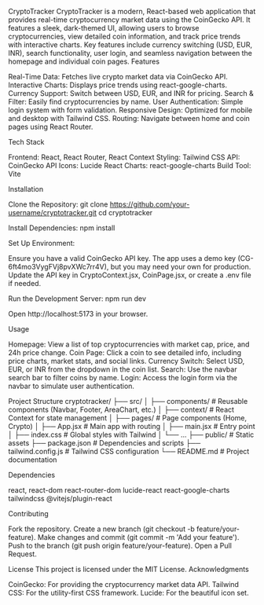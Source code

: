 CryptoTracker
CryptoTracker is a modern, React-based web application that provides real-time cryptocurrency market data using the CoinGecko API. It features a sleek, dark-themed UI, allowing users to browse cryptocurrencies, view detailed coin information, and track price trends with interactive charts. Key features include currency switching (USD, EUR, INR), search functionality, user login, and seamless navigation between the homepage and individual coin pages.
Features

Real-Time Data: Fetches live crypto market data via CoinGecko API.
Interactive Charts: Displays price trends using react-google-charts.
Currency Support: Switch between USD, EUR, and INR for pricing.
Search & Filter: Easily find cryptocurrencies by name.
User Authentication: Simple login system with form validation.
Responsive Design: Optimized for mobile and desktop with Tailwind CSS.
Routing: Navigate between home and coin pages using React Router.

Tech Stack

Frontend: React, React Router, React Context
Styling: Tailwind CSS
API: CoinGecko API
Icons: Lucide React
Charts: react-google-charts
Build Tool: Vite

Installation

Clone the Repository:
git clone https://github.com/your-username/cryptotracker.git
cd cryptotracker


Install Dependencies:
npm install


Set Up Environment:

Ensure you have a valid CoinGecko API key. The app uses a demo key (CG-6ft4mo3VygFVj8pvXWc7rr4V), but you may need your own for production.
Update the API key in CryptoContext.jsx, CoinPage.jsx, or create a .env file if needed.


Run the Development Server:
npm run dev

Open http://localhost:5173 in your browser.


Usage

Homepage: View a list of top cryptocurrencies with market cap, price, and 24h price change.
Coin Page: Click a coin to see detailed info, including price charts, market stats, and social links.
Currency Switch: Select USD, EUR, or INR from the dropdown in the coin list.
Search: Use the navbar search bar to filter coins by name.
Login: Access the login form via the navbar to simulate user authentication.

Project Structure
cryptotracker/
├── src/
│   ├── components/         # Reusable components (Navbar, Footer, AreaChart, etc.)
│   ├── context/            # React Context for state management
│   ├── pages/              # Page components (Home, Crypto)
│   ├── App.jsx             # Main app with routing
│   ├── main.jsx            # Entry point
│   ├── index.css           # Global styles with Tailwind
│   └── ...
├── public/                 # Static assets
├── package.json            # Dependencies and scripts
├── tailwind.config.js      # Tailwind CSS configuration
└── README.md               # Project documentation

Dependencies

react, react-dom
react-router-dom
lucide-react
react-google-charts
tailwindcss
@vitejs/plugin-react

Contributing

Fork the repository.
Create a new branch (git checkout -b feature/your-feature).
Make changes and commit (git commit -m 'Add your feature').
Push to the branch (git push origin feature/your-feature).
Open a Pull Request.

License
This project is licensed under the MIT License.
Acknowledgments

CoinGecko: For providing the cryptocurrency market data API.
Tailwind CSS: For the utility-first CSS framework.
Lucide: For the beautiful icon set.


